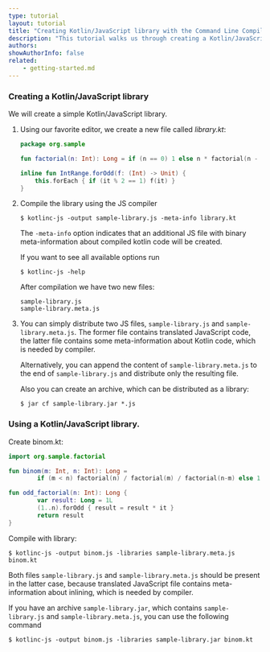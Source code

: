 ```yaml
---
type: tutorial
layout: tutorial
title: "Creating Kotlin/JavaScript library with the Command Line Compiler"
description: "This tutorial walks us through creating a Kotlin/JavaScript library using the command line compiler."
authors:
showAuthorInfo: false
related:
    - getting-started.md
---
```

### Creating a Kotlin/JavaScript library

We will create a simple Kotlin/JavaScript library.

1. Using our favorite editor, we create a new file called *library.kt*:

   ``` kotlin
   package org.sample

   fun factorial(n: Int): Long = if (n == 0) 1 else n * factorial(n - 1)

   inline fun IntRange.forOdd(f: (Int) -> Unit) {
       this.forEach { if (it % 2 == 1) f(it) }
   }
   ```

2. Compile the library using the JS compiler

   ```
   $ kotlinc-js -output sample-library.js -meta-info library.kt
   ```

   The `-meta-info` option indicates that an additional JS file with binary
   meta-information about compiled kotlin code will be created.

   If you want to see all available options run

   ```
   $ kotlinc-js -help
   ```

   After compilation we have two new files:

   ```
   sample-library.js
   sample-library.meta.js
   ```

3. You can simply distribute two JS files, `sample-library.js` and `sample-library.meta.js`.
   The former file contains translated JavaScript code, the latter file
   contains some meta-information about Kotlin code, which is needed by compiler.

   Alternatively, you can append the content of `sample-library.meta.js` to the end
   of `sample-library.js` and distribute only the resulting file.

   Also you can create an archive, which can be distributed as a library:

   ```
   $ jar cf sample-library.jar *.js
   ```

### Using a Kotlin/JavaScript library.

   Create binom.kt:

``` kotlin
import org.sample.factorial

fun binom(m: Int, n: Int): Long =
        if (m < n) factorial(n) / factorial(m) / factorial(n-m) else 1

fun odd_factorial(n: Int): Long {
        var result: Long = 1L
        (1..n).forOdd { result = result * it }
        return result
}
```

   Compile with library:

```
$ kotlinc-js -output binom.js -libraries sample-library.meta.js binom.kt
```

   Both files `sample-library.js` and `sample-library.meta.js` should be present in the latter case,
   because translated JavaScript file contains meta-information about inlining, which
   is needed by compiler.


   If you have an archive `sample-library.jar`, which contains `sample-library.js` and `sample-library.meta.js`,
   you can use the following command

```
$ kotlinc-js -output binom.js -libraries sample-library.jar binom.kt
```


